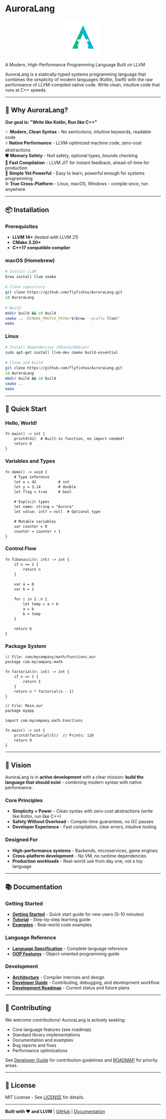 # AuroraLang

<p align="center">
  <img src="images/icon.svg" alt="AuroraLang Logo" width="120" />
</p>

A Modern, High-Performance Programming Language Built on LLVM

AuroraLang is a statically-typed systems programming language that combines the simplicity of modern languages (Kotlin, Swift) with the raw performance of LLVM-compiled native code. Write clean, intuitive code that runs at C++ speeds.

---

## 🎯 Why AuroraLang?

**Our goal is: "Write like Kotlin, Run like C++"**

✨ **Modern, Clean Syntax** - No semicolons, intuitive keywords, readable code  
⚡ **Native Performance** - LLVM-optimized machine code, zero-cost abstractions  
🛡️ **Memory Safety** - Null safety, optional types, bounds checking  
🚀 **Fast Compilation** - LLVM JIT for instant feedback, ahead-of-time for production  
🔧 **Simple Yet Powerful** - Easy to learn, powerful enough for systems programming  
🌐 **True Cross-Platform** - Linux, macOS, Windows - compile once, run anywhere

---

## 📦 Installation

### Prerequisites

- **LLVM 14+** (tested with LLVM 21)
- **CMake 3.20+**
- **C++17 compatible compiler**

### macOS (Homebrew)

```bash
# Install LLVM
brew install llvm cmake

# Clone repository
git clone https://github.com/flyfishxu/AuroraLang.git
cd AuroraLang

# Build
mkdir build && cd build
cmake .. -DCMAKE_PREFIX_PATH="$(brew --prefix llvm)"
make
```

### Linux

```bash
# Install dependencies (Ubuntu/Debian)
sudo apt-get install llvm-dev cmake build-essential

# Clone and build
git clone https://github.com/flyfishxu/AuroraLang.git
cd AuroraLang
mkdir build && cd build
cmake ..
make
```

---

## 🎯 Quick Start

### Hello, World!

```aurora
fn main() -> int {
    printd(42)  # Built-in function, no import needed!
    return 0
}
```

### Variables and Types

```aurora
fn demo() -> void {
    # Type inference
    let x = 42          # int
    let y = 3.14        # double
    let flag = true     # bool
    
    # Explicit types
    let name: string = "Aurora"
    let value: int? = null  # Optional type
    
    # Mutable variables
    var counter = 0
    counter = counter + 1
}
```

### Control Flow

```aurora
fn fibonacci(n: int) -> int {
    if n <= 1 {
        return n
    }
    
    var a = 0
    var b = 1
    
    for i in 2..n {
        let temp = a + b
        a = b
        b = temp
    }
    
    return b
}
```

### Package System

```aurora
// File: com/mycompany/math/Functions.aur
package com.mycompany.math

fn factorial(n: int) -> int {
    if n <= 1 {
        return 1
    }
    return n * factorial(n - 1)
}
```

```aurora
// File: Main.aur
package myapp

import com.mycompany.math.Functions

fn main() -> int {
    printd(factorial(5))  // Prints: 120
    return 0
}
```

---

## 🌟 Vision

AuroraLang is in **active development** with a clear mission: **build the language that should exist** - combining modern syntax with native performance.

### Core Principles

- **Simplicity + Power** - Clean syntax with zero-cost abstractions (write like Kotlin, run like C++)
- **Safety Without Overhead** - Compile-time guarantees, no GC pauses
- **Developer Experience** - Fast compilation, clear errors, intuitive tooling

### Designed For

- **High-performance systems** - Backends, microservices, game engines
- **Cross-platform development** - No VM, no runtime dependencies
- **Production workloads** - Real-world use from day one, not a toy language

---

## 📚 Documentation

### Getting Started
- **[Getting Started](docs/GETTING_STARTED.md)** - Quick start guide for new users (5-10 minutes)
- **[Tutorial](docs/TUTORIAL.md)** - Step-by-step learning guide
- **[Examples](docs/EXAMPLES.md)** - Real-world code examples

### Language Reference
- **[Language Specification](docs/LANGUAGE_SPEC.md)** - Complete language reference
- **[OOP Features](docs/OOP_FEATURES.md)** - Object-oriented programming guide

### Development
- **[Architecture](docs/ARCHITECTURE.md)** - Compiler internals and design
- **[Developer Guide](docs/DEVELOPER_GUIDE.md)** - Contributing, debugging, and development workflow
- **[Development Roadmap](docs/ROADMAP.md)** - Current status and future plans

---

## 🤝 Contributing

We welcome contributions! AuroraLang is actively seeking:

- Core language features (see roadmap)
- Standard library implementations
- Documentation and examples
- Bug reports and fixes
- Performance optimizations

See [Developer Guide](docs/DEVELOPER_GUIDE.md) for contribution guidelines and [ROADMAP](docs/ROADMAP.md) for priority areas.

---

## 📄 License

MIT License - See [LICENSE](LICENSE) for details.

---

**Built with ❤️ and LLVM** | [GitHub](https://github.com/flyfishxu/AuroraLang) | [Documentation](docs/)
